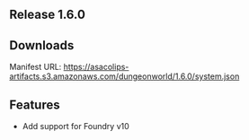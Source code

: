 ## Release 1.6.0

## Downloads

Manifest URL: https://asacolips-artifacts.s3.amazonaws.com/dungeonworld/1.6.0/system.json

## Features

- Add support for Foundry v10